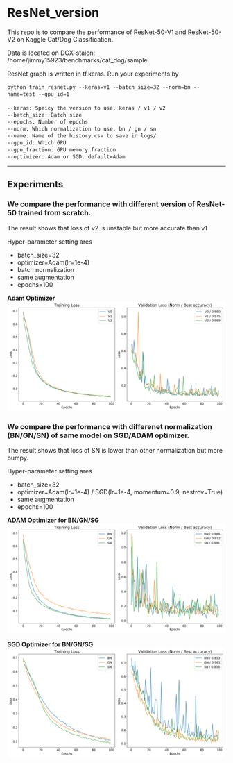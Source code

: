 # ResNet_version

This repo is to compare the performance of ResNet-50-V1 and ResNet-50-V2 on Kaggle Cat/Dog Classification. 

Data is located on DGX-staion: /home/jimmy15923/benchmarks/cat_dog/sample

ResNet graph is written in tf.keras. Run your experiments by

```
python train_resnet.py --keras=v1 --batch_size=32 --norm=bn --name=test --gpu_id=1

--keras: Speicy the version to use. keras / v1 / v2
--batch_size: Batch size
--epochs: Number of epochs
--norm: Which normalization to use. bn / gn / sn
--name: Name of the history.csv to save in logs/
--gpu_id: Which GPU
--gpu_fraction: GPU memory fraction
--optimizer: Adam or SGD. default=Adam
```

---
## Experiments

### We compare the performance with different version of ResNet-50 trained from scratch. 
The result shows that loss of v2 is unstable but more accurate than v1 

Hyper-parameter setting ares
- batch_size=32
- optimizer=Adam(lr=1e-4)
- batch normalization
- same augmentation
- epochs=100

**Adam Optimizer**
![version_compare](logs/version_32_adam_1e-4.png)


### We compare the performance with differenet normalization (BN/GN/SN) of same model on SGD/ADAM optimizer.
The result shows that loss of SN is lower than other normalization but more bumpy.

Hyper-parameter setting ares
- batch_size=32
- optimizer=Adam(lr=1e-4) / SGD(lr=1e-4, momentum=0.9, nestrov=True)
- same augmentation
- epochs=100

**ADAM Optimizer for BN/GN/SG**
![ADAM](logs/norm_32_adam_1e-4.png)

**SGD Optimizer for BN/GN/SG**
![SGD](logs/norm_32_sgd_1e-4.png)

